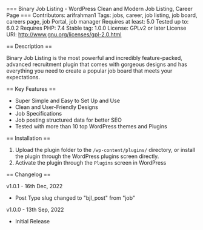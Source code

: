 === Binary Job Listing - WordPress Clean and Modern Job Listing, Career Page  ===
Contributors: arifrahman1
Tags: jobs, career, job listing, job board, careers page, job Portal, job manager
Requires at least: 5.0
Tested up to: 6.0.2
Requires PHP: 7.4
Stable tag: 1.0.0
License: GPLv2 or later
License URI: http://www.gnu.org/licenses/gpl-2.0.html

== Description ==

Binary Job Listing is the most powerful and incredibly feature-packed, advanced recruitment plugin that comes with gorgeous designs and has everything you need to create a popular job board that meets your expectations.

== Key Features ==
* Super Simple and Easy to Set Up and Use
* Clean and User-Friendly Designs
* Job Specifications
* Job posting structured data for better SEO
* Tested with more than 10 top WordPress themes and Plugins

== Installation ==
1. Upload the plugin folder to the `/wp-content/plugins/` directory, or install the plugin through the WordPress plugins screen directly.
2. Activate the plugin through the `Plugins` screen in WordPress


== Changelog ==

v1.0.1 - 16th Dec, 2022
- Post Type slug changed to "bjl_post" from "job"


v1.0.0 - 13th Sep, 2022
- Initial Release
